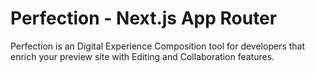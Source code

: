 # Perfection - Next.js App Router

Perfection is an Digital Experience Composition tool for developers that enrich your preview site with Editing and Collaboration features.
